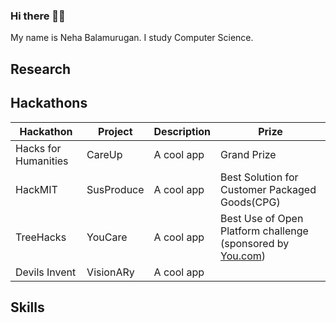 ### Hi there 👋🏾
My name is Neha Balamurugan. I study Computer Science.

## Research

## Hackathons
| Hackathon  | Project | Description | Prize |
| ------------- | ------------- | ------------- | ------------- |
| Hacks for Humanities | CareUp | A cool app | Grand Prize |
| HackMIT  | SusProduce  | A cool app | Best Solution for Customer Packaged Goods(CPG) |
| TreeHacks  | YouCare  | A cool app | Best Use of Open Platform challenge (sponsored by [You.com](https://you.com/)) |
| Devils Invent  | VisionARy | A cool app | 



## Skills


<!--
**nehabalamurugan/nehabalamurugan** is a ✨ _special_ ✨ repository because its `README.md` (this file) appears on your GitHub profile.

Here are some ideas to get you started:

- 🔭 I’m currently working on ...
- 🌱 I’m currently learning ...
- 👯 I’m looking to collaborate on ...
- 🤔 I’m looking for help with ...
- 💬 Ask me about ...
- 📫 How to reach me: ...
- 😄 Pronouns: ...
- ⚡ Fun fact: ...
-->
